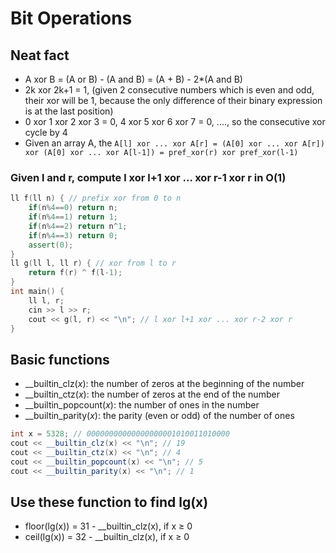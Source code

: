 # Bit Operations

## Neat fact
* A xor B = (A or B) - (A and B) = (A + B) - 2*(A and B)
* 2k xor 2k+1 = 1, (given 2 consecutive numbers which is even and odd, their xor will be 1, because the only difference of their binary expression is at the last position)
* 0 xor 1 xor 2 xor 3 = 0, 4 xor 5 xor 6 xor 7 = 0, ...., so the consecutive xor cycle by 4
* Given an array A, the `A[l] xor ... xor A[r] = (A[0] xor ... xor A[r]) xor (A[0] xor ... xor A[l-1]) = pref_xor(r) xor pref_xor(l-1)`
### Given l and r, compute l xor l+1 xor ... xor r-1 xor r in O(1)
``` cpp
ll f(ll n) { // prefix xor from 0 to n
    if(n%4==0) return n;
    if(n%4==1) return 1;
    if(n%4==2) return n^1;
    if(n%4==3) return 0;
    assert(0);
}
ll g(ll l, ll r) { // xor from l to r
    return f(r) ^ f(l-1);
}
int main() {
    ll l, r;
    cin >> l >> r;
    cout << g(l, r) << "\n"; // l xor l+1 xor ... xor r-2 xor r
}
```

## Basic functions
- __builtin_clz(*x*): the number of zeros at the beginning of the number
- __builtin_ctz(*x*): the number of zeros at the end of the number
- __builtin_popcount(*x*): the number of ones in the number
- __builtin_parity(*x*): the parity (even or odd) of the number of ones
```cpp
int x = 5328; // 00000000000000000001010011010000
cout << __builtin_clz(x) << "\n"; // 19
cout << __builtin_ctz(x) << "\n"; // 4
cout << __builtin_popcount(x) << "\n"; // 5
cout << __builtin_parity(x) << "\n"; // 1
```
## Use these function to find lg(x)
- floor(lg(x)) = 31 - __builtin_clz(x), if x ≥ 0
- ceil(lg(x)) = 32 - __builtin_clz(x), if x ≥ 0
